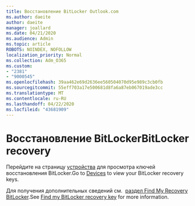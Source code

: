 ```yaml
---
title: Восстановление BitLocker Outlook.com
ms.author: daeite
author: daeite
manager: joallard
ms.date: 04/21/2020
ms.audience: Admin
ms.topic: article
ROBOTS: NOINDEX, NOFOLLOW
localization_priority: Normal
ms.collection: Adm_O365
ms.custom:
- "2381"
- "9000545"
ms.openlocfilehash: 39aa462e69d2636ee560504070d95e989c3cb0fb
ms.sourcegitcommit: 55eff703a17e500681d8fa6a87eb067019ade3cc
ms.translationtype: MT
ms.contentlocale: ru-RU
ms.lasthandoff: 04/22/2020
ms.locfileid: "43681909"
---
```

# <a name="bitlocker-recovery"></a><span data-ttu-id="553a3-102">Восстановление BitLocker</span><span class="sxs-lookup"><span data-stu-id="553a3-102">BitLocker recovery</span></span>

<span data-ttu-id="553a3-103">Перейдите на страницу [устройства](https://account.microsoft.com/devices/recoverykey) для просмотра ключей восстановления BitLocker.</span><span class="sxs-lookup"><span data-stu-id="553a3-103">Go to [Devices](https://account.microsoft.com/devices/recoverykey) to view your BitLocker recovery keys.</span></span>

<span data-ttu-id="553a3-104">Для получения дополнительных сведений см.  [раздел Find My Recovery BitLocker](https://support.microsoft.com/help/4026181).</span><span class="sxs-lookup"><span data-stu-id="553a3-104">See [Find my BitLocker recovery key](https://support.microsoft.com/help/4026181) for more information.</span></span>
